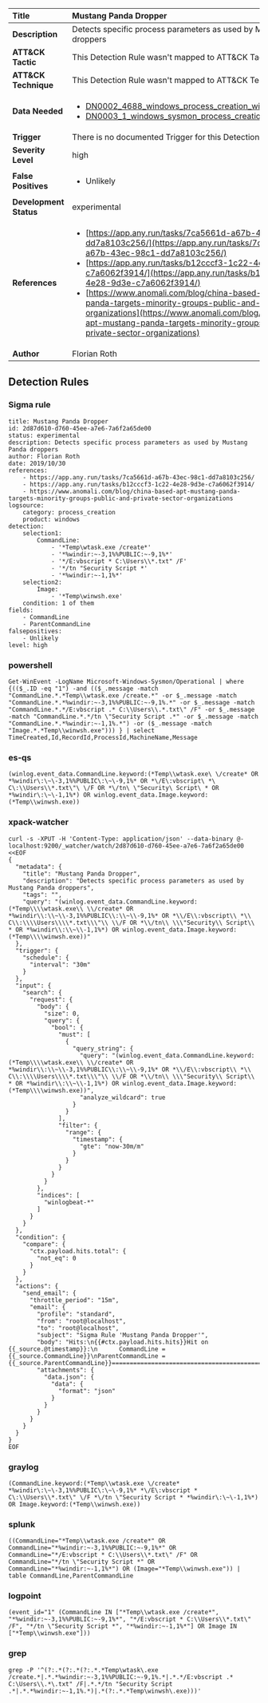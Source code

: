 | Title                    | Mustang Panda Dropper       |
|:-------------------------|:------------------|
| **Description**          | Detects specific process parameters as used by Mustang Panda droppers |
| **ATT&amp;CK Tactic**    |   This Detection Rule wasn't mapped to ATT&amp;CK Tactic yet  |
| **ATT&amp;CK Technique** |  This Detection Rule wasn't mapped to ATT&amp;CK Technique yet  |
| **Data Needed**          | <ul><li>[DN0002_4688_windows_process_creation_with_commandline](../Data_Needed/DN0002_4688_windows_process_creation_with_commandline.md)</li><li>[DN0003_1_windows_sysmon_process_creation](../Data_Needed/DN0003_1_windows_sysmon_process_creation.md)</li></ul>  |
| **Trigger**              |  There is no documented Trigger for this Detection Rule yet  |
| **Severity Level**       | high |
| **False Positives**      | <ul><li>Unlikely</li></ul>  |
| **Development Status**   | experimental |
| **References**           | <ul><li>[https://app.any.run/tasks/7ca5661d-a67b-43ec-98c1-dd7a8103c256/](https://app.any.run/tasks/7ca5661d-a67b-43ec-98c1-dd7a8103c256/)</li><li>[https://app.any.run/tasks/b12cccf3-1c22-4e28-9d3e-c7a6062f3914/](https://app.any.run/tasks/b12cccf3-1c22-4e28-9d3e-c7a6062f3914/)</li><li>[https://www.anomali.com/blog/china-based-apt-mustang-panda-targets-minority-groups-public-and-private-sector-organizations](https://www.anomali.com/blog/china-based-apt-mustang-panda-targets-minority-groups-public-and-private-sector-organizations)</li></ul>  |
| **Author**               | Florian Roth |


## Detection Rules

### Sigma rule

```
title: Mustang Panda Dropper
id: 2d87d610-d760-45ee-a7e6-7a6f2a65de00
status: experimental
description: Detects specific process parameters as used by Mustang Panda droppers
author: Florian Roth
date: 2019/10/30
references:
    - https://app.any.run/tasks/7ca5661d-a67b-43ec-98c1-dd7a8103c256/
    - https://app.any.run/tasks/b12cccf3-1c22-4e28-9d3e-c7a6062f3914/
    - https://www.anomali.com/blog/china-based-apt-mustang-panda-targets-minority-groups-public-and-private-sector-organizations
logsource:
    category: process_creation
    product: windows
detection:
    selection1:
        CommandLine: 
            - '*Temp\wtask.exe /create*'
            - '*%windir:~-3,1%%PUBLIC:~-9,1%*'
            - '*/E:vbscript * C:\Users\\*.txt" /F'
            - '*/tn "Security Script *'
            - '*%windir:~-1,1%*'
    selection2:
        Image:
            - '*Temp\winwsh.exe'
    condition: 1 of them
fields:
    - CommandLine
    - ParentCommandLine
falsepositives:
    - Unlikely
level: high

```





### powershell
    
```
Get-WinEvent -LogName Microsoft-Windows-Sysmon/Operational | where {(($_.ID -eq "1") -and (($_.message -match "CommandLine.*.*Temp\\wtask.exe /create.*" -or $_.message -match "CommandLine.*.*%windir:~-3,1%%PUBLIC:~-9,1%.*" -or $_.message -match "CommandLine.*.*/E:vbscript .* C:\\Users\\.*.txt\" /F" -or $_.message -match "CommandLine.*.*/tn \"Security Script .*" -or $_.message -match "CommandLine.*.*%windir:~-1,1%.*") -or ($_.message -match "Image.*.*Temp\\winwsh.exe"))) } | select TimeCreated,Id,RecordId,ProcessId,MachineName,Message
```


### es-qs
    
```
(winlog.event_data.CommandLine.keyword:(*Temp\\wtask.exe\ \/create* OR *%windir\:\~\-3,1%%PUBLIC\:\~\-9,1%* OR *\/E\:vbscript\ *\ C\:\\Users\\*.txt\"\ \/F OR *\/tn\ \"Security\ Script\ * OR *%windir\:\~\-1,1%*) OR winlog.event_data.Image.keyword:(*Temp\\winwsh.exe))
```


### xpack-watcher
    
```
curl -s -XPUT -H 'Content-Type: application/json' --data-binary @- localhost:9200/_watcher/watch/2d87d610-d760-45ee-a7e6-7a6f2a65de00 <<EOF
{
  "metadata": {
    "title": "Mustang Panda Dropper",
    "description": "Detects specific process parameters as used by Mustang Panda droppers",
    "tags": "",
    "query": "(winlog.event_data.CommandLine.keyword:(*Temp\\\\wtask.exe\\ \\/create* OR *%windir\\:\\~\\-3,1%%PUBLIC\\:\\~\\-9,1%* OR *\\/E\\:vbscript\\ *\\ C\\:\\\\Users\\\\*.txt\\\"\\ \\/F OR *\\/tn\\ \\\"Security\\ Script\\ * OR *%windir\\:\\~\\-1,1%*) OR winlog.event_data.Image.keyword:(*Temp\\\\winwsh.exe))"
  },
  "trigger": {
    "schedule": {
      "interval": "30m"
    }
  },
  "input": {
    "search": {
      "request": {
        "body": {
          "size": 0,
          "query": {
            "bool": {
              "must": [
                {
                  "query_string": {
                    "query": "(winlog.event_data.CommandLine.keyword:(*Temp\\\\wtask.exe\\ \\/create* OR *%windir\\:\\~\\-3,1%%PUBLIC\\:\\~\\-9,1%* OR *\\/E\\:vbscript\\ *\\ C\\:\\\\Users\\\\*.txt\\\"\\ \\/F OR *\\/tn\\ \\\"Security\\ Script\\ * OR *%windir\\:\\~\\-1,1%*) OR winlog.event_data.Image.keyword:(*Temp\\\\winwsh.exe))",
                    "analyze_wildcard": true
                  }
                }
              ],
              "filter": {
                "range": {
                  "timestamp": {
                    "gte": "now-30m/m"
                  }
                }
              }
            }
          }
        },
        "indices": [
          "winlogbeat-*"
        ]
      }
    }
  },
  "condition": {
    "compare": {
      "ctx.payload.hits.total": {
        "not_eq": 0
      }
    }
  },
  "actions": {
    "send_email": {
      "throttle_period": "15m",
      "email": {
        "profile": "standard",
        "from": "root@localhost",
        "to": "root@localhost",
        "subject": "Sigma Rule 'Mustang Panda Dropper'",
        "body": "Hits:\n{{#ctx.payload.hits.hits}}Hit on {{_source.@timestamp}}:\n      CommandLine = {{_source.CommandLine}}\nParentCommandLine = {{_source.ParentCommandLine}}================================================================================\n{{/ctx.payload.hits.hits}}",
        "attachments": {
          "data.json": {
            "data": {
              "format": "json"
            }
          }
        }
      }
    }
  }
}
EOF

```


### graylog
    
```
(CommandLine.keyword:(*Temp\\wtask.exe \/create* *%windir\:\~\-3,1%%PUBLIC\:\~\-9,1%* *\/E\:vbscript * C\:\\Users\\*.txt\" \/F *\/tn \"Security Script * *%windir\:\~\-1,1%*) OR Image.keyword:(*Temp\\winwsh.exe))
```


### splunk
    
```
((CommandLine="*Temp\\wtask.exe /create*" OR CommandLine="*%windir:~-3,1%%PUBLIC:~-9,1%*" OR CommandLine="*/E:vbscript * C:\\Users\\*.txt\" /F" OR CommandLine="*/tn \"Security Script *" OR CommandLine="*%windir:~-1,1%*") OR (Image="*Temp\\winwsh.exe")) | table CommandLine,ParentCommandLine
```


### logpoint
    
```
(event_id="1" (CommandLine IN ["*Temp\\wtask.exe /create*", "*%windir:~-3,1%%PUBLIC:~-9,1%*", "*/E:vbscript * C:\\Users\\*.txt\" /F", "*/tn \"Security Script *", "*%windir:~-1,1%*"] OR Image IN ["*Temp\\winwsh.exe"]))
```


### grep
    
```
grep -P '^(?:.*(?:.*(?:.*.*Temp\wtask\.exe /create.*|.*.*%windir:~-3,1%%PUBLIC:~-9,1%.*|.*.*/E:vbscript .* C:\Users\\.*\.txt" /F|.*.*/tn "Security Script .*|.*.*%windir:~-1,1%.*)|.*(?:.*.*Temp\winwsh\.exe)))'
```



